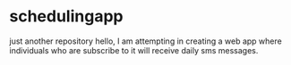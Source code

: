 # schedulingapp
just another repository
hello, I am attempting in creating a web app where individuals who are subscribe to it will receive daily sms messages.
